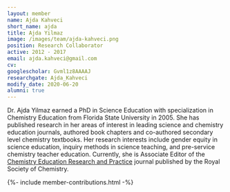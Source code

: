 ```yaml
---
layout: member
name: Ajda Kahveci
short_name: ajda
title: Ajda Yilmaz
image: /images/team/ajda-kahveci.png
position: Research Collaborator
active: 2012 - 2017
email: ajda.kahveci@gmail.com
cv:
googlescholar: Gvml1z8AAAAJ
researchgate: Ajda_Kahveci
modify_date: 2020-06-20   
alumni: true
---
```


Dr. Ajda Yilmaz earned a PhD in Science Education with specialization in Chemistry Education from Florida State University in 2005. She has published research in her areas of interest in leading science and chemistry education journals, authored book chapters and co-authored secondary level chemistry textbooks. Her research interests include gender equity in science education, inquiry methods in science teaching, and pre-service chemistry teacher education. Currently, she is Associate Editor of the [Chemistry Education Research and Practice](http://www.rsc.org/journals-books-databases/about-journals/chemistry-education-research-practice/) journal published by the Royal Society of Chemistry.

{%- include member-contributions.html -%}